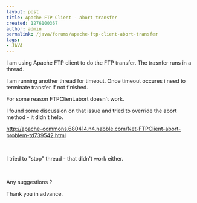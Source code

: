 ```yaml
---
layout: post
title: Apache FTP Client - abort transfer
created: 1276100367
author: admin
permalink: /java/forums/apache-ftp-client-abort-transfer
tags:
- JAVA
---
```

<p>I am using Apache FTP client to do the FTP transfer. The trasnfer runs in a thread.</p>
<p>I am running another thread for timeout.&nbsp;Once timeout occures i need to terminate transfer if not finished.</p>
<p>For some reason FTPClient.abort doesn&#39;t work.</p>
<p>I found some discussion on that issue and tried to override the abort method - it didn&#39;t help.</p>
<p><a href="http://apache-commons.680414.n4.nabble.com/Net-FTPClient-abort-problem-td739542.html">http://apache-commons.680414.n4.nabble.com/Net-FTPClient-abort-problem-td739542.html</a></p>
<p>&nbsp;</p>
<p>I tried to &quot;stop&quot; thread - that didn&#39;t work either.</p>
<p>&nbsp;</p>
<p>Any suggestions ?</p>
<p>Thank you in advance.</p>
